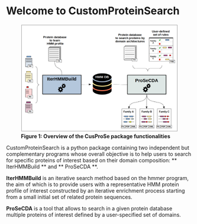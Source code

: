 # Welcome to CustomProteinSearch
<figure>
    <img src="./img/cusprose_scheme.png"
      alt="Overview of the CusProSe package functionalities">
    <figcaption>
<b id="fig-1">Figure 1: Overview of the CusProSe package functionalities</b> 
    </figcaption>
</figure>

CustomProteinSearch is a python package containing two independent but complementary programs whose overall objective is to help users to search for specific proteins of interest based on their domain composition: ** IterHMMBuild ** and ** ProSeCDA **.

<b>IterHMMBuild</b> is an iterative search method based on the hmmer program, the aim of which is to provide users with a representative HMM protein profile of interest constructed by an iterative enrichment process starting from a small initial set of related protein sequences.

<b>ProSeCDA</b> is a tool that allows to search in a given protein database multiple proteins of interest defined by a user-specified set of domains.
